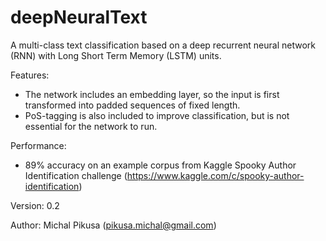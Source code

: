 # deepNeuralText

A multi-class text classification based on a deep recurrent neural network (RNN) with Long Short Term Memory (LSTM) units. 

Features:
- The network includes an embedding layer, so the input is first transformed into padded sequences of fixed length. 
- PoS-tagging is also included to improve classification, but is not essential for the network to run.

Performance:
- 89% accuracy on an example corpus from Kaggle Spooky Author Identification challenge (https://www.kaggle.com/c/spooky-author-identification)

Version: 0.2

Author: Michal Pikusa (pikusa.michal@gmail.com)
